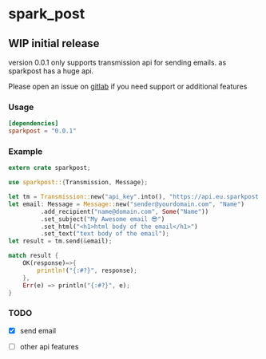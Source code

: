 # spark_post
## WIP initial release
version 0.0.1 only supports transmission api for sending emails.
as sparkpost has a huge api.

Please open an issue on [gitlab](https://gitlab.com/mygnu/spark_post/issues) if you need support or additional features

### Usage
```toml
[dependencies]
sparkpost = "0.0.1"

```


### Example
```rust
extern crate sparkpost;

use sparkpost::{Transmission, Message};

let tm = Transmission::new("api_key".into(), "https://api.eu.sparkpost.com/api/v1".into());
let email: Message = Message::new("sender@yourdomain.com", "Name")
         .add_recipient("name@domain.com", Some("Name"))
         .set_subject("My Awesome email 😎")
         .set_html("<h1>html body of the email</h1>")
         .set_text("text body of the email");
let result = tm.send(&email);

match result {
    OK(response)=>{
        println!("{:#?}", response);
    },
    Err(e) => println("{:#?}", e);
}

```
### TODO
- [X] send email
- [ ] other api features

